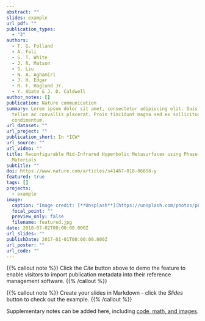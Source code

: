 ```yaml
---
abstract: ""
slides: example
url_pdf: ""
publication_types:
  - "2"
authors:
  - T. G. Folland
  - A. Fali
  - S. T. White
  - J. R. Matson
  - S. Liu
  - N. A. Aghamiri
  - J. H. Edgar
  - R. F. Haglund Jr.
  - Y. Abate & J. D. Caldwell
author_notes: []
publication: Nature communication
summary: Lorem ipsum dolor sit amet, consectetur adipiscing elit. Duis posuere
  tellus ac convallis placerat. Proin tincidunt magna sed ex sollicitudin
  condimentum.
url_dataset: ""
url_project: ""
publication_short: In *ICW*
url_source: ""
url_video: ""
title: Reconfigurable Mid-Infrared Hyperbolic Metasurfaces using Phase-Change
  Materials
subtitle: ""
doi: https://www.nature.com/articles/s41467-018-06858-y
featured: true
tags: []
projects:
  - example
image:
  caption: "Image credit: [**Unsplash**](https://unsplash.com/photos/pLCdAaMFLTE)"
  focal_point: ""
  preview_only: false
  filename: featured.jpg
date: 2018-07-02T00:00:00.000Z
url_slides: ""
publishDate: 2017-01-01T00:00:00.000Z
url_poster: ""
url_code: ""
---
```


{{% callout note %}}
Click the *Cite* button above to demo the feature to enable visitors to import publication metadata into their reference management software.
{{% /callout %}}

{{% callout note %}}
Create your slides in Markdown - click the *Slides* button to check out the example.
{{% /callout %}}

Supplementary notes can be added here, including [code, math, and images](https://wowchemy.com/docs/writing-markdown-latex/).
